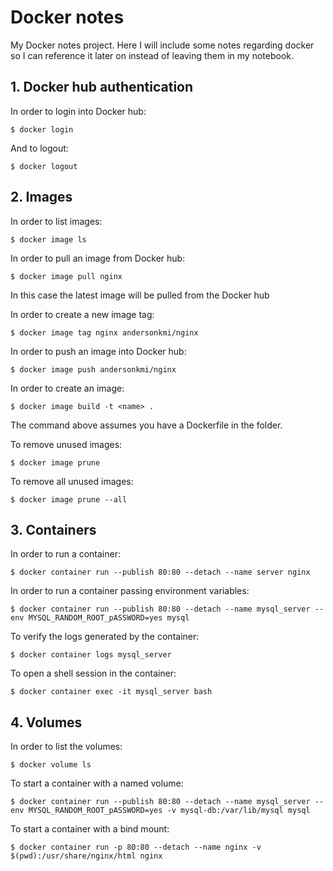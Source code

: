 # Docker notes
My Docker notes project. Here I will include some notes regarding docker so I can reference it later on instead of leaving them in my notebook.

## 1. Docker hub authentication

In order to login into Docker hub:

```
$ docker login
```

And to logout:

```
$ docker logout
```

## 2. Images

In order to list images:

```
$ docker image ls
```

In order to pull an image from Docker hub:

```
$ docker image pull nginx
```

In this case the latest image will be pulled from the Docker hub

In order to create a new image tag:

```
$ docker image tag nginx andersonkmi/nginx
```

In order to push an image into Docker hub:

```
$ docker image push andersonkmi/nginx
```

In order to create an image:

```
$ docker image build -t <name> .
```

The command above assumes you have a Dockerfile in the folder.

To remove unused images:

```
$ docker image prune
```

To remove all unused images:

```
$ docker image prune --all
```

## 3. Containers

In order to run a container:

```
$ docker container run --publish 80:80 --detach --name server nginx
```

In order to run a container passing environment variables:

```
$ docker container run --publish 80:80 --detach --name mysql_server --env MYSQL_RANDOM_ROOT_pASSWORD=yes mysql
```

To verify the logs generated by the container:

```
$ docker container logs mysql_server
```

To open a shell session in the container:

```
$ docker container exec -it mysql_server bash
```

## 4. Volumes

In order to list the volumes:

```
$ docker volume ls
```

To start a container with a named volume:

```
$ docker container run --publish 80:80 --detach --name mysql_server --env MYSQL_RANDOM_ROOT_pASSWORD=yes -v mysql-db:/var/lib/mysql mysql
```

To start a container with a bind mount:

```
$ docker container run -p 80:80 --detach --name nginx -v $(pwd):/usr/share/nginx/html nginx
```